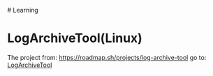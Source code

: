 #   L e a r n i n g 
 



# LogArchiveTool(Linux)
The project from: https://roadmap.sh/projects/log-archive-tool
go to: [LogArchiveTool](https://github.com/mAtwAe/Learning/tree/main/devops/LogArchiveTool)
